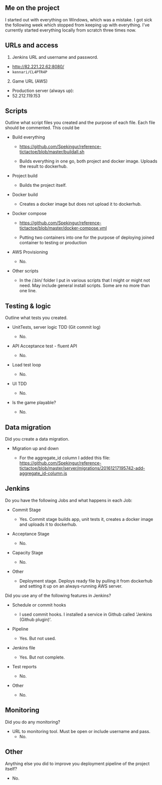 ## Me on the project
I started out with everything on Windows, which was a mistake. I got sick the following week which stopped from keeping up with everything.
I've currently started everything locally from scratch three times now.

## URLs and access
1. Jenkins URL and username and password.
  * http://82.221.22.62:8080/
  * `kennari/CL4PTR4P`

2. Game URL (AWS)
  * Production server (always up):
  * 52.212.119.153

## Scripts

Outline what script files you created and the purpose of each file. Each file should be commented. This could be

- Build everything

  * https://github.com/Spekingur/reference-tictactoe/blob/master/buildall.sh

  * Builds everything in one go, both project and docker image. Uploads the result to dockerhub.

- Project build

  * Builds the project itself.

- Docker build

  * Creates a docker image but does not upload it to dockerhub.

- Docker compose

  * https://github.com/Spekingur/reference-tictactoe/blob/master/docker-compose.yml

  * Putting two containers into one for the purpose of deploying joined container to testing or production

- AWS Provisioning

  * No.

- Other scripts

  * In the /.bin/ folder I put in various scripts that I might or might not need. May include general install scripts. Some are no more than one line.


## Testing & logic

Outline what tests you created.

- UnitTests, server logic TDD (Git commit log)

  * No.

- API Acceptance test - fluent API

  * No.

- Load test loop

  * No.

- UI TDD

  * No.

- Is the game playable?

  * No.



## Data migration

Did you create a data migration.

- Migration up and down

  * For the aggregate_id column I added this file: https://github.com/Spekingur/reference-tictactoe/blob/master/server/migrations/20161217195742-add-aggregate_id-column.js


## Jenkins

Do you have the following Jobs and what happens in each Job:

- Commit Stage

  * Yes. Commit stage builds app, unit tests it, creates a docker image and uploads it to dockerhub.

- Acceptance Stage

  * No.

- Capacity Stage

  * No.

- Other

  * Deployment stage. Deploys ready file by pulling it from dockerhub and setting it up on an always-running AWS server.


Did you use any of the following features in Jenkins?

- Schedule or commit hooks

  * I used commit hooks. I installed a service in Github called 'Jenkins (Github plugin)'.

- Pipeline
  * Yes. But not used.

- Jenkins file
  * Yes. But not complete.

- Test reports
  * No.

- Other
  * No.


## Monitoring

Did you do any monitoring?

- URL to monitoring tool. Must be open or include username and pass.
  * No.


## Other

Anything else you did to improve you deployment pipeline of the project itself?
  * No.
